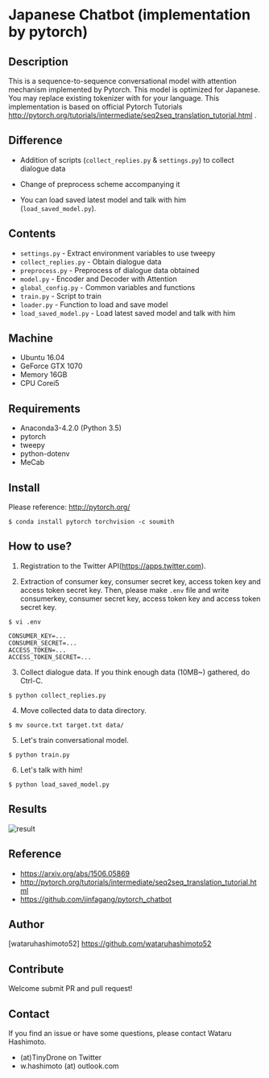 # Japanese Chatbot (implementation by pytorch)

## Description
This is a sequence-to-sequence conversational model with attention mechanism implemented by Pytorch. This model is optimized for Japanese. You may replace existing tokenizer with for your language. This implementation is based on official Pytorch Tutorials http://pytorch.org/tutorials/intermediate/seq2seq_translation_tutorial.html .

## Difference
* Addition of scripts (`collect_replies.py` & `settings.py`) to collect dialogue data  

* Change of preprocess scheme accompanying it  

* You can load saved latest model and talk with him (`load_saved_model.py`).


## Contents  
* `settings.py` - Extract environment variables to use tweepy
* `collect_replies.py` - Obtain dialogue data  
* `preprocess.py` - Preprocess of dialogue data obtained  
* `model.py` - Encoder and Decoder with Attention
* `global_config.py` - Common variables and functions
* `train.py` - Script to train
* `loader.py` - Function to load and save model
* `load_saved_model.py` - Load latest saved model and talk with him

## Machine
* Ubuntu 16.04  
* GeForce GTX 1070
* Memory 16GB
* CPU Corei5

## Requirements
* Anaconda3-4.2.0 (Python 3.5)
* pytorch
* tweepy  
* python-dotenv  
* MeCab

## Install
Please reference: http://pytorch.org/  

```
$ conda install pytorch torchvision -c soumith
```

## How to use?
1. Registration to the Twitter API(https://apps.twitter.com).

2. Extraction of consumer key, consumer secret key, access token key and access token secret key. Then, please make `.env` file and write consumerkey, consumer secret key, access token key and access token secret key.

`$ vi .env` 

```
CONSUMER_KEY=...
CONSUMER_SECRET=...
ACCESS_TOKEN=...
ACCESS_TOKEN_SECRET=...
```

3. Collect dialogue data. If you think enough data (10MB~) gathered, do Ctrl-C.
```   
$ python collect_replies.py   
```   

4. Move collected data to data directory.
```
$ mv source.txt target.txt data/
```

5. Let's train conversational model. 
```
$ python train.py   
```  

6. Let's talk with him!
```
$ python load_saved_model.py
```

## Results  
![result](https://raw.githubusercontent.com/wataruhashimoto52/chatbot-pytorch/images/results.png)  

## Reference

* https://arxiv.org/abs/1506.05869  
* http://pytorch.org/tutorials/intermediate/seq2seq_translation_tutorial.html   
* https://github.com/jinfagang/pytorch_chatbot  

## Author

[wataruhashimoto52] https://github.com/wataruhashimoto52 

## Contribute

Welcome submit PR and pull request! 

## Contact
If you find an issue or have some questions, please contact Wataru Hashimoto.
- (at)TinyDrone on Twitter
- w.hashimoto (at) outlook.com